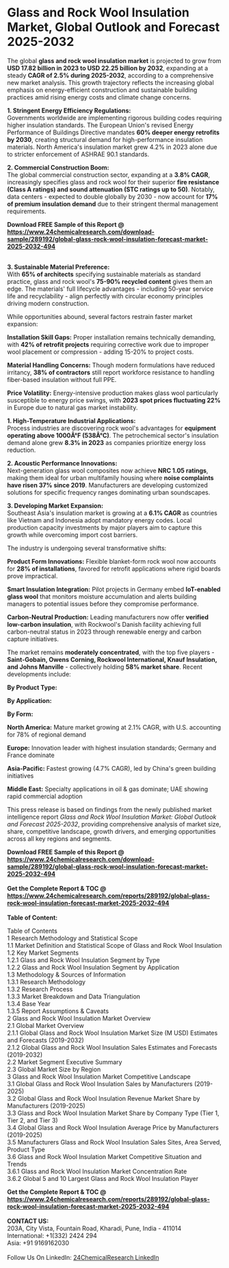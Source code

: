 <h1>Glass and Rock Wool Insulation Market, Global Outlook and Forecast 2025-2032</h1><p>The global <strong>glass and rock wool insulation market</strong> is projected to grow from <strong>USD 17.82 billion in 2023 to USD 22.25 billion by 2032</strong>, expanding at a steady <strong>CAGR of 2.5% during 2025-2032</strong>, according to a comprehensive new market analysis. This growth trajectory reflects the increasing global emphasis on energy-efficient construction and sustainable building practices amid rising energy costs and climate change concerns.</p><p><strong>1. Stringent Energy Efficiency Regulations:</strong><br>
Governments worldwide are implementing rigorous building codes requiring higher insulation standards. The European Union's revised Energy Performance of Buildings Directive mandates <strong>60% deeper energy retrofits by 2030</strong>, creating structural demand for high-performance insulation materials. North America's insulation market grew 4.2% in 2023 alone due to stricter enforcement of ASHRAE 90.1 standards.</p><p><strong>2. Commercial Construction Boom:</strong><br>
The global commercial construction sector, expanding at a <strong>3.8% CAGR</strong>, increasingly specifies glass and rock wool for their superior <strong>fire resistance (Class A ratings) and sound attenuation (STC ratings up to 50)</strong>. Notably, data centers - expected to double globally by 2030 - now account for <strong>17% of premium insulation demand</strong> due to their stringent thermal management requirements.</p><div><b>Download FREE Sample of this Report @ 
            <a href="https://www.24chemicalresearch.com/download-sample/289192/global-glass-rock-wool-insulation-forecast-market-2025-2032-494">
            https://www.24chemicalresearch.com/download-sample/289192/global-glass-rock-wool-insulation-forecast-market-2025-2032-494</a></b></div><br><p><strong>3. Sustainable Material Preference:</strong><br>
With <strong>65% of architects</strong> specifying sustainable materials as standard practice, glass and rock wool's <strong>75-90% recycled content</strong> gives them an edge. The materials' full lifecycle advantages - including 50-year service life and recyclability - align perfectly with circular economy principles driving modern construction.</p><p>While opportunities abound, several factors restrain faster market expansion:</p><p><strong>Installation Skill Gaps:</strong> Proper installation remains technically demanding, with <strong>42% of retrofit projects</strong> requiring corrective work due to improper wool placement or compression - adding 15-20% to project costs.</p><p><strong>Material Handling Concerns:</strong> Though modern formulations have reduced irritancy, <strong>38% of contractors</strong> still report workforce resistance to handling fiber-based insulation without full PPE.</p><p><strong>Price Volatility:</strong> Energy-intensive production makes glass wool particularly susceptible to energy price swings, with <strong>2023 spot prices fluctuating 22%</strong> in Europe due to natural gas market instability.</p><p><strong>1. High-Temperature Industrial Applications:</strong><br>
Process industries are discovering rock wool's advantages for <strong>equipment operating above 1000Â°F (538Â°C)</strong>. The petrochemical sector's insulation demand alone grew <strong>8.3% in 2023</strong> as companies prioritize energy loss reduction.</p><p><strong>2. Acoustic Performance Innovations:</strong><br>
Next-generation glass wool composites now achieve <strong>NRC 1.05 ratings</strong>, making them ideal for urban multifamily housing where <strong>noise complaints have risen 37% since 2019</strong>. Manufacturers are developing customized solutions for specific frequency ranges dominating urban soundscapes.</p><p><strong>3. Developing Market Expansion:</strong><br>
Southeast Asia's insulation market is growing at a <strong>6.1% CAGR</strong> as countries like Vietnam and Indonesia adopt mandatory energy codes. Local production capacity investments by major players aim to capture this growth while overcoming import cost barriers.</p><p>The industry is undergoing several transformative shifts:</p><p><strong>Product Form Innovations:</strong> Flexible blanket-form rock wool now accounts for <strong>28% of installations</strong>, favored for retrofit applications where rigid boards prove impractical.</p><p><strong>Smart Insulation Integration:</strong> Pilot projects in Germany embed <strong>IoT-enabled glass wool</strong> that monitors moisture accumulation and alerts building managers to potential issues before they compromise performance.</p><p><strong>Carbon-Neutral Production:</strong> Leading manufacturers now offer <strong>verified low-carbon insulation</strong>, with Rockwool's Danish facility achieving full carbon-neutral status in 2023 through renewable energy and carbon capture initiatives.</p><p>The market remains <strong>moderately concentrated</strong>, with the top five players - <strong>Saint-Gobain, Owens Corning, Rockwool International, Knauf Insulation, and Johns Manville</strong> - collectively holding <strong>58% market share</strong>. Recent developments include:</p><p><strong>By Product Type:</strong></p><p><strong>By Application:</strong></p><p><strong>By Form:</strong></p><p><strong>North America:</strong> Mature market growing at 2.1% CAGR, with U.S. accounting for 78% of regional demand</p><p><strong>Europe:</strong> Innovation leader with highest insulation standards; Germany and France dominate</p><p><strong>Asia-Pacific:</strong> Fastest growing (4.7% CAGR), led by China's green building initiatives</p><p><strong>Middle East:</strong> Specialty applications in oil &amp; gas dominate; UAE showing rapid commercial adoption</p><p>This press release is based on findings from the newly published market intelligence report <em>Glass and Rock Wool Insulation Market: Global Outlook and Forecast 2025-2032</em>, providing comprehensive analysis of market size, share, competitive landscape, growth drivers, and emerging opportunities across all key regions and segments.</p><div><b>Download FREE Sample of this Report @ 
            <a href="https://www.24chemicalresearch.com/download-sample/289192/global-glass-rock-wool-insulation-forecast-market-2025-2032-494">
            https://www.24chemicalresearch.com/download-sample/289192/global-glass-rock-wool-insulation-forecast-market-2025-2032-494</a></b></div><br><div><b>Get the Complete Report & TOC @ 
            <a href="https://www.24chemicalresearch.com/reports/289192/global-glass-rock-wool-insulation-forecast-market-2025-2032-494">
            https://www.24chemicalresearch.com/reports/289192/global-glass-rock-wool-insulation-forecast-market-2025-2032-494</a></b></div><br>
            <b>Table of Content:</b><p>Table of Contents<br />
1 Research Methodology and Statistical Scope<br />
1.1 Market Definition and Statistical Scope of Glass and Rock Wool Insulation<br />
1.2 Key Market Segments<br />
1.2.1 Glass and Rock Wool Insulation Segment by Type<br />
1.2.2 Glass and Rock Wool Insulation Segment by Application<br />
1.3 Methodology & Sources of Information<br />
1.3.1 Research Methodology<br />
1.3.2 Research Process<br />
1.3.3 Market Breakdown and Data Triangulation<br />
1.3.4 Base Year<br />
1.3.5 Report Assumptions & Caveats<br />
2 Glass and Rock Wool Insulation Market Overview<br />
2.1 Global Market Overview<br />
2.1.1 Global Glass and Rock Wool Insulation Market Size (M USD) Estimates and Forecasts (2019-2032)<br />
2.1.2 Global Glass and Rock Wool Insulation Sales Estimates and Forecasts (2019-2032)<br />
2.2 Market Segment Executive Summary<br />
2.3 Global Market Size by Region<br />
3 Glass and Rock Wool Insulation Market Competitive Landscape<br />
3.1 Global Glass and Rock Wool Insulation Sales by Manufacturers (2019-2025)<br />
3.2 Global Glass and Rock Wool Insulation Revenue Market Share by Manufacturers (2019-2025)<br />
3.3 Glass and Rock Wool Insulation Market Share by Company Type (Tier 1, Tier 2, and Tier 3)<br />
3.4 Global Glass and Rock Wool Insulation Average Price by Manufacturers (2019-2025)<br />
3.5 Manufacturers Glass and Rock Wool Insulation Sales Sites, Area Served, Product Type<br />
3.6 Glass and Rock Wool Insulation Market Competitive Situation and Trends<br />
3.6.1 Glass and Rock Wool Insulation Market Concentration Rate<br />
3.6.2 Global 5 and 10 Largest Glass and Rock Wool Insulation Player</p><div><b>Get the Complete Report & TOC @ 
            <a href="https://www.24chemicalresearch.com/reports/289192/global-glass-rock-wool-insulation-forecast-market-2025-2032-494">
            https://www.24chemicalresearch.com/reports/289192/global-glass-rock-wool-insulation-forecast-market-2025-2032-494</a></b></div><br><b>CONTACT US:</b><br>
            203A, City Vista, Fountain Road, Kharadi, Pune, India - 411014<br>
            International: +1(332) 2424 294<br>
            Asia: +91 9169162030 <br><br>
            Follow Us On LinkedIn: <a href="https://www.linkedin.com/company/24chemicalresearch/">24ChemicalResearch LinkedIn</a>